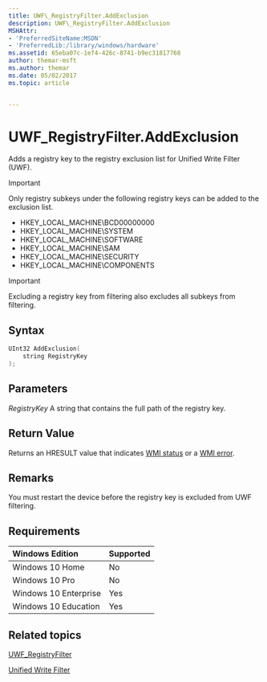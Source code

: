 ```yaml
---
title: UWF\_RegistryFilter.AddExclusion
description: UWF\_RegistryFilter.AddExclusion
MSHAttr:
- 'PreferredSiteName:MSDN'
- 'PreferredLib:/library/windows/hardware'
ms.assetid: 65eba07c-1ef4-426c-8741-b9ec31817768
author: themar-msft
ms.author: themar
ms.date: 05/02/2017
ms.topic: article


---
```

# UWF\_RegistryFilter.AddExclusion

Adds a registry key to the registry exclusion list for Unified Write Filter (UWF).

> [!Important]
> Only registry subkeys under the following registry keys can be added to the exclusion list.
>
> * HKEY\_LOCAL\_MACHINE\\BCD00000000
> * HKEY\_LOCAL\_MACHINE\\SYSTEM
> * HKEY\_LOCAL\_MACHINE\\SOFTWARE
> * HKEY\_LOCAL\_MACHINE\\SAM
> * HKEY\_LOCAL\_MACHINE\\SECURITY
> * HKEY\_LOCAL\_MACHINE\\COMPONENTS

> [!Important]
> Excluding a registry key from filtering also excludes all subkeys from filtering.

## Syntax

```powershell
UInt32 AddExclusion(
    string RegistryKey
);
```

## Parameters

<a href="" id="registrykey"></a>*RegistryKey*
A string that contains the full path of the registry key.

## Return Value

Returns an HRESULT value that indicates [WMI status](http://go.microsoft.com/fwlink/p/?LinkID=208318) or a [WMI error](http://go.microsoft.com/fwlink/p/?LinkID=208317).

## Remarks

You must restart the device before the registry key is excluded from UWF filtering.

## Requirements

| Windows Edition       | Supported |
|:----------------------|:----------|
| Windows 10 Home       | No        |
| Windows 10 Pro        | No        |
| Windows 10 Enterprise | Yes       |
| Windows 10 Education  | Yes       |

## Related topics

[UWF\_RegistryFilter](uwf-registryfilter.md)

[Unified Write Filter](unified-write-filter.md)
